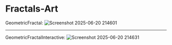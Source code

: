 # Fractals-Art

 GeometricFractal: ![Screenshot 2025-06-20 214601](https://github.com/user-attachments/assets/54d723d6-064a-48f7-ac2e-9d9020cac1a5)

 
-------

GeometricFractalInteractive: ![Screenshot 2025-06-20 214631](https://github.com/user-attachments/assets/cd9054ad-e749-4143-b014-6704c0b8f98d)

